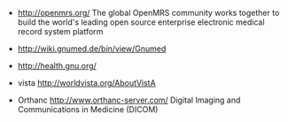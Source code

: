 
* http://openmrs.org/ The global OpenMRS community works together to build the world's leading open source enterprise electronic medical record system platform
* http://wiki.gnumed.de/bin/view/Gnumed 
* http://health.gnu.org/

* vista
http://worldvista.org/AboutVistA

* Orthanc
  http://www.orthanc-server.com/
  Digital Imaging and Communications in Medicine (DICOM)


